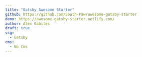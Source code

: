 ```yaml
---
title: "Gatsby Awesome Starter"
github: https://github.com/South-Paw/awesome-gatsby-starter
demo: https://awesome-gatsby-starter.netlify.com/
author: Alex Gabites
draft: true
ssg:
  - Gatsby
cms:
  - No Cms
---
```

